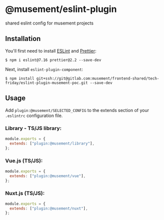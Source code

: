 # @musement/eslint-plugin

shared eslint config for musement projects

## Installation

You'll first need to install [ESLint](http://eslint.org) and [Prettier](https://prettier.io/):

```
$ npm i eslint@7.16 prettier@2.2 --save-dev
```

Next, install `eslint-plugin-component`:

```
$ npm install git+ssh://git@gitlab.com:musement/frontend-shared/tech-friday/eslint-plugin-musement-poc.git --save-dev
```


## Usage

Add `plugin:@musement/SELECTED_CONFIG` to the extends section of your `.eslintrc` configuration file.

### Library - TS/JS library:
```javascript
module.exports = {
  extends: ["plugin:@musement/library"],
};

```

### Vue.js (TS/JS):
```javascript
module.exports = {
  extends: ["plugin:@musement/vue"],
};

```

### Nuxt.js (TS/JS):
```javascript
module.exports = {
  extends: ["plugin:@musement/nuxt"],
};

```





